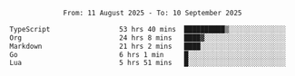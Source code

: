 <div align="center">
<p style="text-align: center;">
<!--START_SECTION:waka-->

```txt
From: 11 August 2025 - To: 10 September 2025

TypeScript                 53 hrs 40 mins  ██████████▒░░░░░░░░░░░░░░   40.99 %
Org                        24 hrs 8 mins   ████▓░░░░░░░░░░░░░░░░░░░░   18.43 %
Markdown                   21 hrs 2 mins   ████░░░░░░░░░░░░░░░░░░░░░   16.07 %
Go                         6 hrs 1 min     █░░░░░░░░░░░░░░░░░░░░░░░░   04.60 %
Lua                        5 hrs 51 mins   █░░░░░░░░░░░░░░░░░░░░░░░░   04.47 %
```

<!--END_SECTION:waka-->
</p>
</div>
